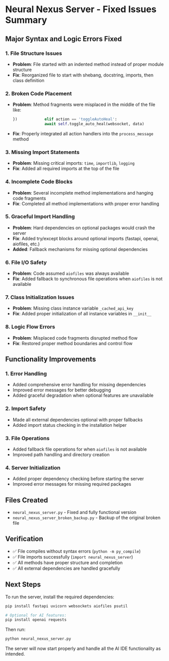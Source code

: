 # Neural Nexus Server - Fixed Issues Summary

## Major Syntax and Logic Errors Fixed

### 1. **File Structure Issues**

- **Problem**: File started with an indented method instead of proper module structure
- **Fix**: Reorganized file to start with shebang, docstring, imports, then class definition

### 2. **Broken Code Placement**

- **Problem**: Method fragments were misplaced in the middle of the file like:

  ```python
  })            elif action == 'toggleAutoHeal':
                await self.toggle_auto_heal(websocket, data)
  ```

- **Fix**: Properly integrated all action handlers into the `process_message` method

### 3. **Missing Import Statements**

- **Problem**: Missing critical imports: `time`, `importlib`, `logging`
- **Fix**: Added all required imports at the top of the file

### 4. **Incomplete Code Blocks**

- **Problem**: Several incomplete method implementations and hanging code fragments
- **Fix**: Completed all method implementations with proper error handling

### 5. **Graceful Import Handling**

- **Problem**: Hard dependencies on optional packages would crash the server
- **Fix**: Added try/except blocks around optional imports (fastapi, openai, aiofiles, etc.)
- **Added**: Fallback mechanisms for missing optional dependencies

### 6. **File I/O Safety**

- **Problem**: Code assumed `aiofiles` was always available
- **Fix**: Added fallback to synchronous file operations when `aiofiles` is not available

### 7. **Class Initialization Issues**

- **Problem**: Missing class instance variable `_cached_api_key`
- **Fix**: Added proper initialization of all instance variables in `__init__`

### 8. **Logic Flow Errors**

- **Problem**: Misplaced code fragments disrupted method flow
- **Fix**: Restored proper method boundaries and control flow

## Functionality Improvements

### 1. **Error Handling**

- Added comprehensive error handling for missing dependencies
- Improved error messages for better debugging
- Added graceful degradation when optional features are unavailable

### 2. **Import Safety**

- Made all external dependencies optional with proper fallbacks
- Added import status checking in the installation helper

### 3. **File Operations**

- Added fallback file operations for when `aiofiles` is not available
- Improved path handling and directory creation

### 4. **Server Initialization**

- Added proper dependency checking before starting the server
- Improved error messages for missing required packages

## Files Created

- `neural_nexus_server.py` - Fixed and fully functional version
- `neural_nexus_server_broken_backup.py` - Backup of the original broken file

## Verification

- ✅ File compiles without syntax errors (`python -m py_compile`)
- ✅ File imports successfully (`import neural_nexus_server`)
- ✅ All methods have proper structure and completion
- ✅ All external dependencies are handled gracefully

## Next Steps

To run the server, install the required dependencies:

```bash
pip install fastapi uvicorn websockets aiofiles psutil

# Optional for AI features:
pip install openai requests
```

Then run:

```bash
python neural_nexus_server.py
```

The server will now start properly and handle all the AI IDE functionality as intended.
